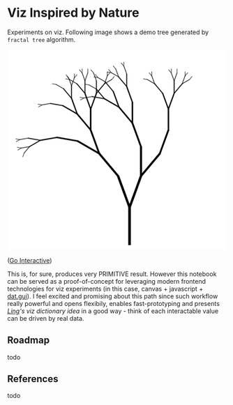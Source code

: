 # Viz Inspired by Nature

Experiments on viz. Following image shows a demo tree generated by `fractal tree` algorithm. 

![](./docs/ss-2020-02-19.png)

([Go Interactive](https://nbviewer.jupyter.org/github/wenoptics/viz-by-nature/blob/1dc5e94ada2a0aaf06f77c4a36e665353b0155ad/experiment-fractal-tree.ipynb))

This is, for sure, produces very PRIMITIVE result. However this notebook can be served as a proof-of-concept for leveraging modern frontend technologies for viz experiments (in this case, canvas + javascript + [dat.gui](http://workshop.chromeexperiments.com/examples/gui/#1--Basic-Usage)). I feel excited and promising about this path since such workflow really powerful and opens flexibily, enables fast-prototyping and presents _[Ling](https://lingfeiwu.github.io/)'s viz dictionary idea_ in a good way - think of each interactable value can be driven by real data.

## Roadmap

todo

## References

todo


